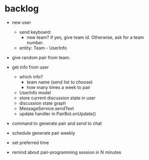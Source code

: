 # backlog
* new user
    * send keyboard:
        - new team? if yes, give team id. Otherwise, ask for a team number.
    * entity: Team *-* UserInfo
* give random pair from team.

* get info from user
    * which info?
        * team name (send list to choose)
        * how many times a week to pair
    * UserInfo model
    * store current discussion state in user
    * discussion state graph
    * MessageService.sendText
    * update handler in PairBot.onUpdate()
* command to generate pair and send to chat
* schedule generate pair weekly
* set preferred time
* remind about pair-programming session in N minutes
